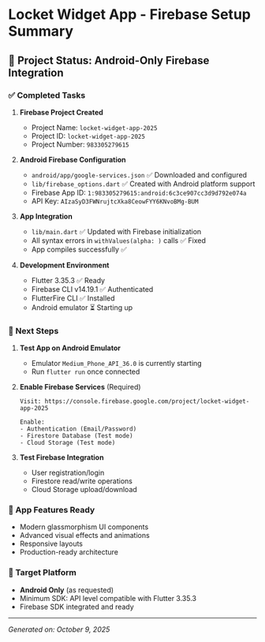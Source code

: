 # Locket Widget App - Firebase Setup Summary

## 🎯 Project Status: Android-Only Firebase Integration

### ✅ Completed Tasks

1. **Firebase Project Created**
   - Project Name: `locket-widget-app-2025`
   - Project ID: `locket-widget-app-2025`
   - Project Number: `983305279615`

2. **Android Firebase Configuration**
   - `android/app/google-services.json` ✅ Downloaded and configured
   - `lib/firebase_options.dart` ✅ Created with Android platform support
   - Firebase App ID: `1:983305279615:android:6c3ce907cc3d9d792e074a`
   - API Key: `AIzaSyD3FWNrujtcXka8CeowFYY6KNvoBMg-BUM`

3. **App Integration**
   - `lib/main.dart` ✅ Updated with Firebase initialization
   - All syntax errors in `withValues(alpha: )` calls ✅ Fixed
   - App compiles successfully ✅

4. **Development Environment**
   - Flutter 3.35.3 ✅ Ready
   - Firebase CLI v14.19.1 ✅ Authenticated
   - FlutterFire CLI ✅ Installed
   - Android emulator ⏳ Starting up

### 🔄 Next Steps

1. **Test App on Android Emulator**
   - Emulator `Medium_Phone_API_36.0` is currently starting
   - Run `flutter run` once connected

2. **Enable Firebase Services** (Required)
   ```
   Visit: https://console.firebase.google.com/project/locket-widget-app-2025
   
   Enable:
   - Authentication (Email/Password)
   - Firestore Database (Test mode)
   - Cloud Storage (Test mode)
   ```

3. **Test Firebase Integration**
   - User registration/login
   - Firestore read/write operations
   - Cloud Storage upload/download

### 🎨 App Features Ready
- Modern glassmorphism UI components
- Advanced visual effects and animations
- Responsive layouts
- Production-ready architecture

### 📱 Target Platform
- **Android Only** (as requested)
- Minimum SDK: API level compatible with Flutter 3.35.3
- Firebase SDK integrated and ready

---
*Generated on: October 9, 2025*